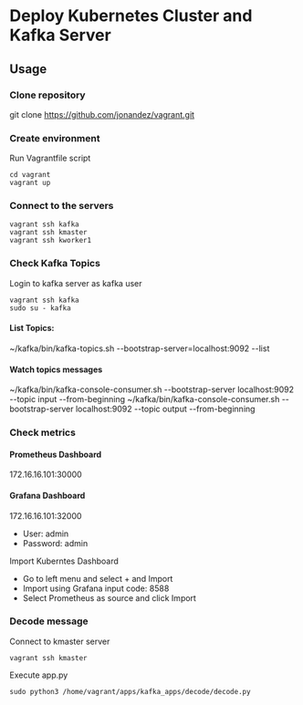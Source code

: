 # Deploy Kubernetes Cluster and Kafka Server
## Usage

### Clone repository
git clone https://github.com/jonandez/vagrant.git


### Create environment 
Run Vagrantfile script

```
cd vagrant
vagrant up
```

### Connect to the servers
```
vagrant ssh kafka
vagrant ssh kmaster
vagrant ssh kworker1

```

### Check Kafka Topics
Login to kafka server as kafka user
```
vagrant ssh kafka
sudo su - kafka

```

#### List Topics:
~/kafka/bin/kafka-topics.sh --bootstrap-server=localhost:9092 --list

#### Watch topics messages
~/kafka/bin/kafka-console-consumer.sh --bootstrap-server localhost:9092 --topic input --from-beginning
~/kafka/bin/kafka-console-consumer.sh --bootstrap-server localhost:9092 --topic output --from-beginning

### Check metrics
#### Prometheus Dashboard
172.16.16.101:30000

#### Grafana Dashboard
172.16.16.101:32000

- User: admin
- Password: admin


Import Kuberntes Dashboard
- Go to left menu and select + and Import
- Import using Grafana input code: 8588
- Select Prometheus as source and click Import

### Decode message
Connect to kmaster server
```
vagrant ssh kmaster

```

Execute app.py
```
sudo python3 /home/vagrant/apps/kafka_apps/decode/decode.py

```